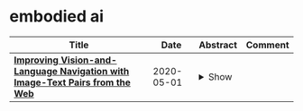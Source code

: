 # embodied ai

| **Title** | **Date** | **Abstract** | **Comment** |
| --- | --- | --- | --- |
| **[Improving Vision-and-Language Navigation with Image-Text Pairs from the Web](http://arxiv.org/abs/2004.14973v2)** | 2020-05-01 | <details><summary>Show</summary><p>Following a navigation instruction such as 'Walk down the stairs and stop at the brown sofa' requires embodied AI agents to ground scene elements referenced via language (e.g. 'stairs') to visual content in the environment (pixels corresponding to 'stairs'). We ask the following question -- can we leverage abundant 'disembodied' web-scraped vision-and-language corpora (e.g. Conceptual Captions) to learn visual groundings (what do 'stairs' look like?) that improve performance on a relatively data-starved embodied perception task (Vision-and-Language Navigation)? Specifically, we develop VLN-BERT, a visiolinguistic transformer-based model for scoring the compatibility between an instruction ('...stop at the brown sofa') and a sequence of panoramic RGB images captured by the agent. We demonstrate that pretraining VLN-BERT on image-text pairs from the web before fine-tuning on embodied path-instruction data significantly improves performance on VLN -- outperforming the prior state-of-the-art in the fully-observed setting by 4 absolute percentage points on success rate. Ablations of our pretraining curriculum show each stage to be impactful -- with their combination resulting in further positive synergistic effects.</p></details> |  |